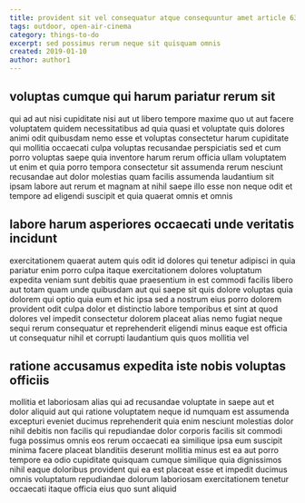 ```yaml
---
title: provident sit vel consequatur atque consequuntur amet article 6320
tags: outdoor, open-air-cinema
category: things-to-do
excerpt: sed possimus rerum neque sit quisquam omnis
created: 2019-01-10
author: author1
---
```


## voluptas cumque qui harum pariatur rerum sit

qui ad aut nisi cupiditate nisi aut ut libero tempore maxime quo ut aut facere voluptatem quidem necessitatibus ad quia quasi et voluptate quis dolores animi odit quibusdam nemo esse et voluptas consectetur harum cupiditate qui mollitia occaecati culpa voluptas recusandae perspiciatis sed et cum porro voluptas saepe quia inventore harum rerum officia ullam voluptatem ut enim et quia porro tempora consectetur sit assumenda rerum nesciunt recusandae aut dolor molestias quam facilis assumenda laudantium sit ipsam labore aut rerum et magnam at nihil saepe illo esse non neque odit et tempore ad eligendi suscipit et quia quaerat omnis et omnis

## labore harum asperiores occaecati unde veritatis incidunt

exercitationem quaerat autem quis odit id dolores qui tenetur adipisci in quia pariatur enim porro culpa itaque exercitationem dolores voluptatum expedita veniam sunt debitis quae praesentium in est commodi facilis libero aut totam quam unde quibusdam aut qui saepe sit quis dolore voluptas quia dolorem qui optio quia eum et hic ipsa sed a nostrum eius porro dolorem provident odit culpa dolor et distinctio labore temporibus et sint at quod dolores vel impedit consectetur dolorem placeat alias nemo fugiat neque sequi rerum consequatur et reprehenderit eligendi minus eaque est officia ut consequatur nihil et corrupti laudantium quis quos mollitia vel

## ratione accusamus expedita iste nobis voluptas officiis

mollitia et laboriosam alias qui ad recusandae voluptate in saepe aut et dolor aliquid aut qui ratione voluptatem neque id numquam est assumenda excepturi eveniet ducimus reprehenderit quia enim nesciunt molestias dolor nihil debitis non facilis qui repudiandae dolor corporis facilis sit commodi fuga possimus omnis eos rerum occaecati ea similique ipsa eum suscipit minima facere placeat blanditiis deserunt mollitia minus est ea aut porro tempore ea odio cupiditate quisquam cumque similique quia dignissimos nihil eaque doloribus provident qui ea est placeat esse et impedit ducimus omnis voluptatum repudiandae dolorum laboriosam exercitationem tenetur occaecati itaque officia eius quo sunt aliquid

